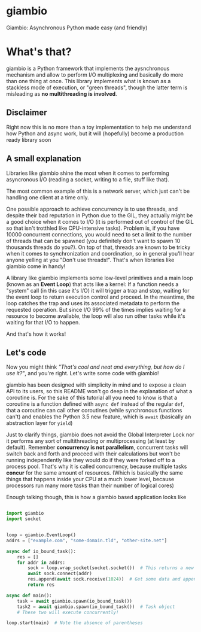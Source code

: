 # giambio
Giambio: Asynchronous Python made easy (and friendly)


# What's that?

giambio is a Python framework that implements the aysnchronous mechanism and allow to perform I/O multiplexing and basically do more than one thing at once.
This library implements what is known as a stackless mode of execution, or "green threads", though the latter term is misleading as **no multithreading is involved**.
        

## Disclaimer

Right now this is no more than a toy implementation to help me understand how Python and async work, but it will (hopefully) become a production ready library soon


## A small explanation

Libraries like giambio shine the most when it comes to performing asyncronous I/O (reading a socket, writing to a file, stuff like that).

The most common example of this is a network server, which just can't be handling one client at a time only.

One possible approach to achieve concurrency is to use threads, and despite their bad reputation in Python due to the GIL, they actually might be a good choice when it comes to I/O (it is performed out of control of the GIL so that isn't trotthled like CPU-intensive tasks). Problem is, if you have 10000 concurrent connections, you would need to set a limit to the number of threads that can be spawned (you definitely don't want to spawn 10 thousands threads do you?). On top of that, threads are known to be tricky when it comes to synchronization and coordination, so in general you'll hear anyone yelling at you "Don't use threads!". That's when libraries like giambio come in handy!

A library like giambio implements some low-level primitives and a main loop (known as an **Event Loop**) that acts like a kernel: If a function needs a "system" call (in this case it's I/O) it will trigger a trap and stop, waiting for the event loop to return execution control and proceed. In the meantime, the loop catches the trap and uses its associated metadata to perform the requested operation. But since I/O 99% of the times implies waiting for a resource to become available, the loop will also run other tasks while it's waiting for that I/O to happen.

And that's how it works!


## Let's code

Now you might think _"That's cool and neat and everything, but how do I use it?"_, and you're right. Let's write some code with giambio!


giambio has been designed with simplicity in mind and to expose a clean API to its users, so this README won't go deep in the explanation of what a coroutine is. For the sake of this tutorial all you need to know is that a coroutine is a function defined with `async def` instead of the regular `def`, that a coroutine can call other coroutines (while synchronous functions can't) and enables the Python 3.5 new feature, which is `await` (basically an abstraction layer for `yield`)

Just to clarify things, giambio does not avoid the Global Interpreter Lock nor it performs any sort of multithreading or multiprocessing (at least by default). Remember **concurrency is not parallelism**, concurrent tasks will switch back and forth and proceed with their calculations but won't be running independently like they would do if they were forked off to a process pool. That's why it is called concurrency, because multiple tasks **concur** for the same amount of resources. (Which is basically the same things that happens inside your CPU at a much lower level, because processors run many more tasks than their number of logical cores)

Enough talking though, this is how a giambio based application looks like

```python

import giambio
import socket


loop = giambio.EventLoop()
addrs = ["example.com", "some-domain.tld", "other-site.net"]

async def io_bound_task():
    res = []
    for addr in addrs:
        sock = loop.wrap_socket(socket.socket())  # This returns a new AsyncSocket object
        await sock.connect(addr)
        res.append(await sock.receive(1024))  # Get some data and append it to a list
        return res

async def main():
    task = await giambio.spawn(io_bound_task())
    task2 = await giambio.spawn(io_bound_task())  # Task object
    # These two will execute concurrently!

loop.start(main)  # Note the absence of parentheses
```
